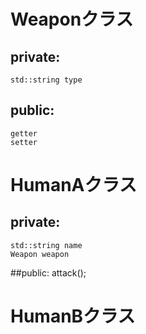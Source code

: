 # Weaponクラス
## private:
	std::string type
## public:
	getter
	setter

# HumanAクラス
## private:
	std::string name
	Weapon weapon
##public:
	attack();

# HumanBクラス
